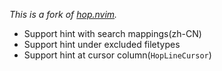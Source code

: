 *This is a fork of [hop.nvim](https://github.com/phaazon/hop.nvim).*

- Support hint with search mappings(zh-CN)
- Support hint under excluded filetypes
- Support hint at cursor column(`HopLineCursor`)
